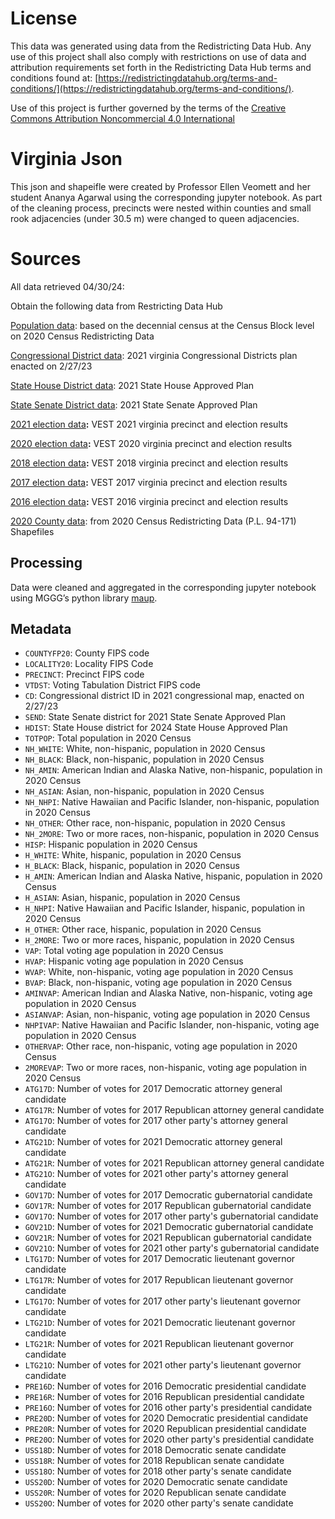 # License
This data was generated using data from the Redistricting Data Hub.  Any use of this project shall also comply with restrictions on use of data and attribution requirements set forth in the Redistricting Data Hub terms and conditions found at: [https://redistrictingdatahub.org/terms-and-conditions/](https://redistrictingdatahub.org/terms-and-conditions/).

Use of this project is further governed by the terms of the [Creative Commons Attribution Noncommercial 4.0 International](https://creativecommons.org/licenses/by-nc/4.0/legalcode.en)

# Virginia Json

This json and shapeifle were created by Professor Ellen Veomett and her student Ananya Agarwal using the corresponding jupyter notebook.  As part of the cleaning process, precincts were nested within counties and small rook adjacencies (under 30.5 m) were changed to queen adjacencies.

# **Sources**
All data retrieved 04/30/24:

Obtain the following data from Restricting Data Hub

[Population data](https://redistrictingdatahub.org/dataset/virginia-block-pl-94171-2020-by-table/): based on the decennial census at the Census Block level on 2020 Census Redistricting Data

[Congressional District data](https://redistrictingdatahub.org/dataset/2021-virginia-congressional-districts-approved-plan): 2021 virginia Congressional Districts plan enacted on 2/27/23

[State House District data](https://redistrictingdatahub.org/dataset/2021-virginia-house-of-delegates-districts-approved-plan/): 2021 State House Approved Plan

[State Senate District data](https://redistrictingdatahub.org/dataset/2021-senate-of-virginia-districts-approved-plan/): 2021 State Senate Approved Plan

[2021 election data](https://redistrictingdatahub.org/dataset/vest-2021-virginia-precinct-boundaries-and-election-results-shapefile/)**:**  VEST 2021 virginia precinct and election results

[2020 election data](https://redistrictingdatahub.org/dataset/vest-2020-virginia-precinct-boundaries-and-election-results-shapefile/)**:**  VEST 2020 virginia precinct and election results

[2018 election data](https://redistrictingdatahub.org/dataset/vest-2018-virginia-precinct-and-election-results/)**:**  VEST 2018 virginia precinct and election results

[2017 election data](https://redistrictingdatahub.org/dataset/vest-2017-virginia-precinct-boundaries-and-election-results-shapefile/)**:**  VEST 2017 virginia precinct and election results

[2016 election data](https://redistrictingdatahub.org/dataset/vest-2016-virginia-precinct-and-election-results/)**:**  VEST 2016 virginia precinct and election results

[2020 County data](https://redistrictingdatahub.org/dataset/virginia-county-pl-94171-2020/): from 2020 Census Redistricting Data (P.L. 94-171) Shapefiles

## Processing
Data were cleaned and aggregated in the corresponding jupyter notebook using MGGG’s python library [maup](https://github.com/mggg/maup).  

## Metadata

- `COUNTYFP20`: County FIPS code
- `LOCALITY20`: Locality FIPS Code
- `PRECINCT`: Precinct FIPS code
- `VTDST`: Voting Tabulation District FIPS code
- `CD`: Congressional district ID in 2021 congressional map, enacted on 2/27/23
- `SEND`: State Senate district for 2021 State Senate Approved Plan
- `HDIST`: State House district for 2024 State House Approved Plan
- `TOTPOP`: Total population in 2020 Census
- `NH_WHITE`: White, non-hispanic, population in 2020 Census
- `NH_BLACK`: Black, non-hispanic, population in 2020 Census
- `NH_AMIN`: American Indian and Alaska Native, non-hispanic, population in 2020 Census
- `NH_ASIAN`: Asian, non-hispanic, population in 2020 Census
- `NH_NHPI`: Native Hawaiian and Pacific Islander, non-hispanic, population in 2020 Census
- `NH_OTHER`: Other race, non-hispanic, population in 2020 Census
- `NH_2MORE`: Two or more races, non-hispanic, population in 2020 Census
- `HISP`: Hispanic population in 2020 Census
- `H_WHITE`: White, hispanic, population in 2020 Census
- `H_BLACK`: Black, hispanic, population in 2020 Census
- `H_AMIN`: American Indian and Alaska Native, hispanic, population in 2020 Census
- `H_ASIAN`: Asian, hispanic, population in 2020 Census
- `H_NHPI`: Native Hawaiian and Pacific Islander, hispanic, population in 2020 Census
- `H_OTHER`: Other race, hispanic, population in 2020 Census
- `H_2MORE`: Two or more races, hispanic, population in 2020 Census
- `VAP`: Total voting age population in 2020 Census
- `HVAP`: Hispanic voting age population in 2020 Census
- `WVAP`: White, non-hispanic, voting age population in 2020 Census
- `BVAP`: Black, non-hispanic, voting age population in 2020 Census
- `AMINVAP`: American Indian and Alaska Native, non-hispanic, voting age population in 2020 Census
- `ASIANVAP`: Asian, non-hispanic, voting age population in 2020 Census
- `NHPIVAP`: Native Hawaiian and Pacific Islander, non-hispanic, voting age population in 2020 Census
- `OTHERVAP`: Other race, non-hispanic, voting age population in 2020 Census
- `2MOREVAP`: Two or more races, non-hispanic, voting age population in 2020 Census
- `ATG17D`: Number of votes for 2017 Democratic attorney general candidate
- `ATG17R`: Number of votes for 2017 Republican attorney general candidate
- `ATG17O`: Number of votes for 2017 other party's attorney general candidate
- `ATG21D`: Number of votes for 2021 Democratic attorney general candidate
- `ATG21R`: Number of votes for 2021 Republican attorney general candidate
- `ATG21O`: Number of votes for 2021 other party's attorney general candidate
- `GOV17D`: Number of votes for 2017 Democratic gubernatorial candidate
- `GOV17R`: Number of votes for 2017 Republican gubernatorial candidate
- `GOV17O`: Number of votes for 2017 other party's gubernatorial candidate
- `GOV21D`: Number of votes for 2021 Democratic gubernatorial candidate
- `GOV21R`: Number of votes for 2021 Republican gubernatorial candidate
- `GOV21O`: Number of votes for 2021 other party's gubernatorial candidate
- `LTG17D`: Number of votes for 2017 Democratic lieutenant governor candidate
- `LTG17R`: Number of votes for 2017 Republican lieutenant governor candidate
- `LTG17O`: Number of votes for 2017 other party's lieutenant governor candidate
- `LTG21D`: Number of votes for 2021 Democratic lieutenant governor candidate
- `LTG21R`: Number of votes for 2021 Republican lieutenant governor candidate
- `LTG21O`: Number of votes for 2021 other party's lieutenant governor candidate
- `PRE16D`: Number of votes for 2016 Democratic presidential candidate
- `PRE16R`: Number of votes for 2016 Republican presidential candidate
- `PRE16O`: Number of votes for 2016 other party's presidential candidate
- `PRE20D`: Number of votes for 2020 Democratic presidential candidate
- `PRE20R`: Number of votes for 2020 Republican presidential candidate
- `PRE20O`: Number of votes for 2020 other party's presidential candidate
- `USS18D`: Number of votes for 2018 Democratic senate candidate
- `USS18R`: Number of votes for 2018 Republican senate candidate
- `USS18O`: Number of votes for 2018 other party's senate candidate
- `USS20D`: Number of votes for 2020 Democratic senate candidate
- `USS20R`: Number of votes for 2020 Republican senate candidate
- `USS20O`: Number of votes for 2020 other party's senate candidate

